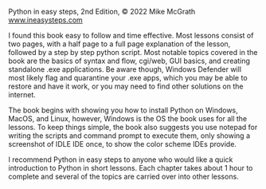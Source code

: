 Python in easy steps,
2nd Edition, © 2022
Mike McGrath
www.ineasysteps.com

I found this book easy to follow and time effective.
Most lessons consist of two pages, with a half page
to a full page explanation of the lesson, followed
by a step by step python script. Most notable topics
covered in the book are the basics of syntax and flow, 
cgi/web, GUI basics, and creating standalone .exe
applications. Be aware though, Windows Defender will
most likely flag and quarantine your .exe apps, which
you may be able to restore and have it work, or you
may need to find other solutions on the internet.

The book begins with showing you how to install Python
on Windows, MacOS, and Linux, however, Windows is the
OS the book uses for all the lessons. To keep things
simple, the book also suggests you use notepad for
writing the scripts and command prompt to execute them, 
only showing a screenshot of IDLE IDE once, to show the 
color scheme IDEs provide.

I recommend Python in easy steps to anyone who would
like a quick introduction to Python in short lessons.
Each chapter takes about 1 hour to complete and several
of the topics are carried over into other lessons.